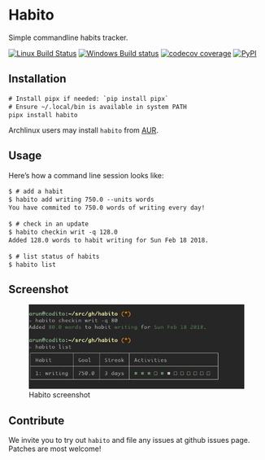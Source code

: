 # Habito

Simple commandline habits tracker.

[![Linux Build
Status](https://github.com/codito/habito/workflows/linux/badge.svg)](https://github.com/codito/habito/actions?query=workflow%3Alinux)
[![Windows Build
status](https://github.com/codito/habito/workflows/windows/badge.svg)](https://github.com/codito/habito/actions?query=workflow%3Awindows)
[![codecov
coverage](https://img.shields.io/codecov/c/github/codito/habito.svg)](http://codecov.io/github/codito/habito?branch=master)
[![PyPI](https://img.shields.io/pypi/v/habito.svg)](https://pypi.python.org/pypi/habito)

## Installation

```shell
# Install pipx if needed: `pip install pipx`
# Ensure ~/.local/bin is available in system PATH
pipx install habito
```

Archlinux users may install `habito` from
[AUR](https://aur.archlinux.org/packages/habito/).

## Usage

Here’s how a command line session looks like:

    $ # add a habit
    $ habito add writing 750.0 --units words
    You have commited to 750.0 words of writing every day!

    $ # check in an update
    $ habito checkin writ -q 128.0
    Added 128.0 words to habit writing for Sun Feb 18 2018.

    $ # list status of habits
    $ habito list

## Screenshot

<figure>
<img src="docs/screenshot.png" alt="docs/screenshot.png" />
<figcaption>Habito screenshot</figcaption>
</figure>

## Contribute

We invite you to try out `habito` and file any issues at github issues
page. Patches are most welcome!
